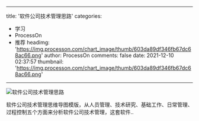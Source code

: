 
---
title: '软件公司技术管理思路'
categories: 
 - 学习
 - ProcessOn
 - 推荐
headimg: 'https://img.processon.com/chart_image/thumb/603da89df346fb67dc68ac66.png'
author: ProcessOn
comments: false
date: 2021-12-10 02:37:57
thumbnail: 'https://img.processon.com/chart_image/thumb/603da89df346fb67dc68ac66.png'
---

<div>   
<img class="thumb" alt="软件公司技术管理思路" src="https://img.processon.com/chart_image/thumb/603da89df346fb67dc68ac66.png" referrerpolicy="no-referrer">
<p>软件公司技术管理思维导图模版，从人员管理、技术研究、基础工作、日常管理、过程控制五个方面来分析软件公司技术管理，这套软件..</p>  
</div>
            